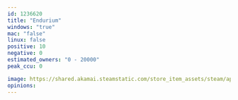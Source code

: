 ```yaml
---
id: 1236620
title: "Endurium"
windows: "true"
mac: "false"
linux: false
positive: 10
negative: 0
estimated_owners: "0 - 20000"
peak_ccu: 0

image: https://shared.akamai.steamstatic.com/store_item_assets/steam/apps/1236620/header.jpg?t=1658154610
opinions:
---
```

